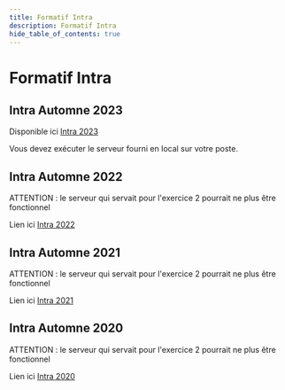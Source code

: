 ```yaml
---
title: Formatif Intra
description: Formatif Intra
hide_table_of_contents: true
---
```


# Formatif Intra

## Intra Automne 2023

Disponible ici [Intra 2023](https://github.com/departement-info-cem/5N6-mobile-2/tree/main/code/examens/intra2023)

Vous devez exécuter le serveur fourni en local sur votre poste.

## Intra Automne 2022

ATTENTION : le serveur qui servait pour l'exercice 2 pourrait ne plus être fonctionnel

Lien ici [Intra 2022](pathname:///file/intra2022)

## Intra Automne 2021

ATTENTION : le serveur qui servait pour l'exercice 2 pourrait ne plus être fonctionnel

Lien ici [Intra 2021](pathname:///file/intra2021)

## Intra Automne 2020

ATTENTION : le serveur qui servait pour l'exercice 2 pourrait ne plus être fonctionnel

Lien ici [Intra 2020](pathname:///file/intra2020)
